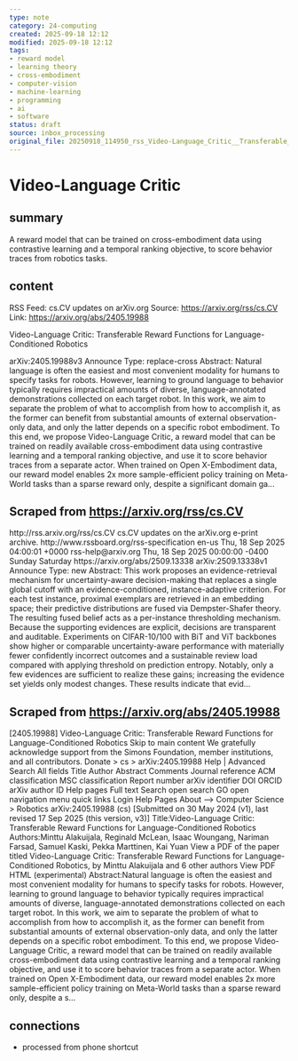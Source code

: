 ```yaml
---
type: note
category: 24-computing
created: 2025-09-18 12:12
modified: 2025-09-18 12:12
tags:
- reward model
- learning theory
- cross-embodiment
- computer-vision
- machine-learning
- programming
- ai
- software
status: draft
source: inbox_processing
original_file: 20250918_114950_rss_Video-Language_Critic__Transferable_Reward_Functio.txt
---
```



# Video-Language Critic

## summary
A reward model that can be trained on cross-embodiment data using contrastive learning and a temporal ranking objective, to score behavior traces from robotics tasks.

## content
RSS Feed: cs.CV updates on arXiv.org
Source: https://arxiv.org/rss/cs.CV
Link: https://arxiv.org/abs/2405.19988

Video-Language Critic: Transferable Reward Functions for Language-Conditioned Robotics

arXiv:2405.19988v3 Announce Type: replace-cross Abstract: Natural language is often the easiest and most convenient modality for humans to specify tasks for robots. However, learning to ground language to behavior typically requires impractical amounts of diverse, language-annotated demonstrations collected on each target robot. In this work, we aim to separate the problem of what to accomplish from how to accomplish it, as the former can benefit from substantial amounts of external observation-only data, and only the latter depends on a specific robot embodiment. To this end, we propose Video-Language Critic, a reward model that can be trained on readily available cross-embodiment data using contrastive learning and a temporal ranking objective, and use it to score behavior traces from a separate actor. When trained on Open X-Embodiment data, our reward model enables 2x more sample-efficient policy training on Meta-World tasks than a sparse reward only, despite a significant domain ga...

## Scraped from https://arxiv.org/rss/cs.CV
<?xml version='1.0' encoding='UTF-8'?>
<rss xmlns:arxiv="http://arxiv.org/schemas/atom" xmlns:dc="http://purl.org/dc/elements/1.1/" xmlns:atom="http://www.w3.org/2005/Atom" xmlns:content="http://purl.org/rss/1.0/modules/content/" version="2.0">
  <channel>
    <title>cs.CV updates on arXiv.org</title>
    <link>http://rss.arxiv.org/rss/cs.CV</link>
    <description>cs.CV updates on the arXiv.org e-print archive.</description>
    <atom:link href="http://rss.arxiv.org/rss/cs.CV" rel="self" type="application/rss+xml"/>
    <docs>http://www.rssboard.org/rss-specification</docs>
    <language>en-us</language>
    <lastBuildDate>Thu, 18 Sep 2025 04:00:01 +0000</lastBuildDate>
    <managingEditor>rss-help@arxiv.org</managingEditor>
    <pubDate>Thu, 18 Sep 2025 00:00:00 -0400</pubDate>
    <skipDays>
      <day>Sunday</day>
      <day>Saturday</day>
    </skipDays>
    <item>
      <title>Proximity-Based Evidence Retrieval for Uncertainty-Aware Neural Networks</title>
      <link>https://arxiv.org/abs/2509.13338</link>
      <description>arXiv:2509.13338v1 Announce Type: new 
Abstract: This work proposes an evidence-retrieval mechanism for uncertainty-aware decision-making that replaces a single global cutoff with an evidence-conditioned, instance-adaptive criterion. For each test instance, proximal exemplars are retrieved in an embedding space; their predictive distributions are fused via Dempster-Shafer theory. The resulting fused belief acts as a per-instance thresholding mechanism. Because the supporting evidences are explicit, decisions are transparent and auditable. Experiments on CIFAR-10/100 with BiT and ViT backbones show higher or comparable uncertainty-aware performance with materially fewer confidently incorrect outcomes and a sustainable review load compared with applying threshold on prediction entropy. Notably, only a few evidences are sufficient to realize these gains; increasing the evidence set yields only modest changes. These results indicate that evid...


## Scraped from https://arxiv.org/abs/2405.19988
[2405.19988] Video-Language Critic: Transferable Reward Functions for Language-Conditioned Robotics Skip to main content We gratefully acknowledge support from the Simons Foundation, member institutions, and all contributors. Donate &gt; cs &gt; arXiv:2405.19988 Help | Advanced Search All fields Title Author Abstract Comments Journal reference ACM classification MSC classification Report number arXiv identifier DOI ORCID arXiv author ID Help pages Full text Search open search GO open navigation menu quick links Login Help Pages About --> Computer Science > Robotics arXiv:2405.19988 (cs) [Submitted on 30 May 2024 (v1), last revised 17 Sep 2025 (this version, v3)] Title:Video-Language Critic: Transferable Reward Functions for Language-Conditioned Robotics Authors:Minttu Alakuijala, Reginald McLean, Isaac Woungang, Nariman Farsad, Samuel Kaski, Pekka Marttinen, Kai Yuan View a PDF of the paper titled Video-Language Critic: Transferable Reward Functions for Language-Conditioned Robotics, by Minttu Alakuijala and 6 other authors View PDF HTML (experimental) Abstract:Natural language is often the easiest and most convenient modality for humans to specify tasks for robots. However, learning to ground language to behavior typically requires impractical amounts of diverse, language-annotated demonstrations collected on each target robot. In this work, we aim to separate the problem of what to accomplish from how to accomplish it, as the former can benefit from substantial amounts of external observation-only data, and only the latter depends on a specific robot embodiment. To this end, we propose Video-Language Critic, a reward model that can be trained on readily available cross-embodiment data using contrastive learning and a temporal ranking objective, and use it to score behavior traces from a separate actor. When trained on Open X-Embodiment data, our reward model enables 2x more sample-efficient policy training on Meta-World tasks than a sparse reward only, despite a s...


## connections
- processed from phone shortcut
